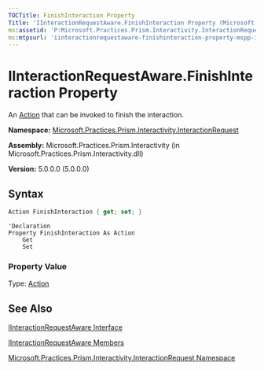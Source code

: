 ```yaml
---
TOCTitle: FinishInteraction Property
Title: 'IInteractionRequestAware.FinishInteraction Property (Microsoft.Practices.Prism.Interactivity.InteractionRequest)'
ms:assetid: 'P:Microsoft.Practices.Prism.Interactivity.InteractionRequest.IInteractionRequestAware.FinishInteraction'
ms:mtpsurl: 'iinteractionrequestaware-finishinteraction-property-mspp-interactivity-interactionrequest.md'
---
```


# IInteractionRequestAware.FinishInteraction Property 

An [Action](http://msdn.microsoft.com/en-us/library/bb534741) that can be invoked to finish the interaction.

**Namespace:** [Microsoft.Practices.Prism.Interactivity.InteractionRequest](https://msdn.microsoft.com/en-us/library/microsoft.practices.prism.interactivity.interactionrequest(v=pandp.50))

**Assembly:** Microsoft.Practices.Prism.Interactivity (in Microsoft.Practices.Prism.Interactivity.dll)

**Version:** 5.0.0.0 (5.0.0.0)

## Syntax
```C#
Action FinishInteraction { get; set; }
```

```VB
'Declaration
Property FinishInteraction As Action
	Get
	Set
```

### Property Value

Type: [Action](http://msdn.microsoft.com/en-us/library/bb534741)

## See Also

[IInteractionRequestAware Interface](https://msdn.microsoft.com/en-us/library/microsoft.practices.prism.interactivity.interactionrequest.iinteractionrequestaware(v=pandp.50))

[IInteractionRequestAware Members](https://msdn.microsoft.com/en-us/library/microsoft.practices.prism.interactivity.interactionrequest.iinteractionrequestaware_members(v=pandp.50))

[Microsoft.Practices.Prism.Interactivity.InteractionRequest Namespace](https://msdn.microsoft.com/en-us/library/microsoft.practices.prism.interactivity.interactionrequest(v=pandp.50))

